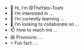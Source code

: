 - 👋 Hi, I’m @TheYato-Toshi
- 👀 I’m interested in ...
- 🌱 I’m currently learning ...
- 💞️ I’m looking to collaborate on ...
- 📫 How to reach me ... 
- 😄 Pronouns: ...
- ⚡ Fun fact: ...

<!---
TheYato-Toshi/TheYato-Toshi is a ✨ special ✨ repository because its `README.md` (this file) appears on your GitHub profile.
You can click the Preview link to take a look at your changes.
--->
